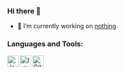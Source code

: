 ### Hi there 👋
- 🔭 I’m currently working on <a href="https://github.com/FreddieJLH">nothing</a>

### Languages and Tools:
<p><a href="https://www.java.com" rel="nofollow"><img align="left" alt="Java" width="26px" src="https://i.ibb.co/cFPfrnQ/java.png" style="max-width:100%;"></a>
  
<a href="https://www.jetbrains.com/idea/" rel="nofollow"><img align="left" alt="Intellij Ultimate " width="26px" src="https://i.ibb.co/3rQhzDZ/image.png" data-canonical-src="https://resources.jetbrains.com/storage/products/intellij-idea/img/meta/intellij-idea_logo_300x300.png" style="max-width:100%;"></a>

<a href="https://www.github.com/FreddieJLH"><img align="left" alt="GitHub" width="26px" src="https://i.ibb.co/XjVcNgd/image.png" style="max-width:100%;"></a></p>
